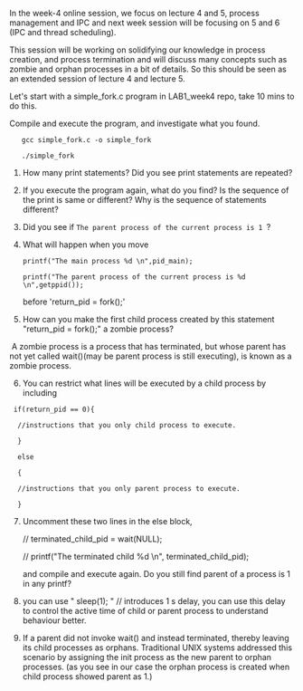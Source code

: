 In the week-4 online session, we focus on lecture 4 and 5, process management and IPC and next week session will be focusing on 5 and 6 (IPC and thread scheduling).

   This session will be working on solidifying our knowledge in process creation, and process termination and will discuss many concepts such as zombie and orphan processes in a bit of details. So this should be seen as an extended session of lecture 4 and lecture 5.

   Let's start with a simple_fork.c program in LAB1_week4 repo, take 10 mins to do this.

   Compile and execute the program, and investigate what you found. 
```
   gcc simple_fork.c -o simple_fork

   ./simple_fork
 ```

   1. How many print statements? Did you see print statements are repeated?

   2. If you execute the program again, what do you find? Is the sequence of the print is same or different? Why is the sequence of statements different?

   3. Did you see if ```The parent process of the current process is 1 ```? 

   4. What will happen when you move 

      ```
      printf("The main process %d \n",pid_main);

      printf("The parent process of the current process is %d \n",getppid());
      ```

      before 'return_pid = fork();'

   5. How can you make the first child process created by this statement "return_pid = fork();" a zombie process? 

   ​       A zombie process is a process that has terminated, but whose parent has not yet called wait()(may be parent process is still executing), is known as a zombie process. 

   6. You can restrict what lines will be executed by a child process by including 

     if(return_pid == 0){

      //instructions that you only child process to execute.

      }

      else

      {

      //instructions that you only parent process to execute.

      }

   7. Uncomment  these two lines in the else block,

        // terminated_child_pid = wait(NULL);

         // printf("The terminated child %d \n", terminated_child_pid); 

      and compile and execute again. Do you still find parent of a process is 1 in any printf?

   8. you can use " sleep(1);  " // introduces 1 s delay, you can use this delay to control the active time of child or parent process to understand behaviour better.

   9. If a parent did not invoke wait() and instead terminated, thereby leaving its child processes as orphans. Traditional UNIX systems addressed this scenario by assigning the init process as the new
      parent to orphan processes. (as you see  in our case the orphan process is created when child process showed parent as 1.)

   

   







